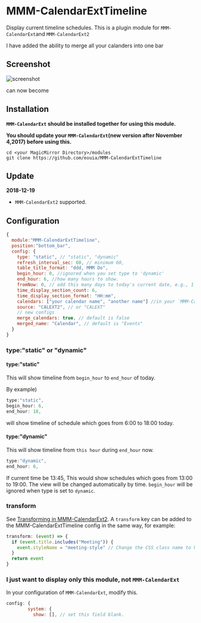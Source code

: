 # MMM-CalendarExtTimeline
Display current timeline schedules. This is a plugin module for `MMM-CalendarExt`and `MMM-CalendarExt2`

I have added the ability to merge all your calanders into one bar

## Screenshot ##
![screenshot](https://raw.githubusercontent.com/eouia/MMM-CalendarExtTimeline/master/timeline_static.jpg)

can now become

## Installation ##
**`MMM-CalendarExt` should be installed together for using this module.**

**You should update your `MMM-CalendarExt`(new version after November 4,2017) before using this.**

```shell
cd <your MagicMirror Directory>/modules
git clone https://github.com/eouia/MMM-CalendarExtTimeline
```

## Update ##
**2018-12-19**
- `MMM-CalendarExt2` supported.

## Configuration ##
```javascript
{
  module:"MMM-CalendarExtTimeline",
  position:"bottom_bar",
  config: {
    type: "static", // "static", "dynamic"
    refresh_interval_sec: 60, // minimum 60,
    table_title_format: "ddd, MMM Do",
    begin_hour: 0, //ignored when you set type to 'dynamic'
    end_hour: 6, //how many hours to show.
    fromNow: 0, // add this many days to today's current date, e.g., 1 is tomorrow, -1 is yesterday
    time_display_section_count: 6,
    time_display_section_format: "HH:mm",
    calendars: ["your calendar name", "another name"] //in your `MMM-CalendarExt` configuration
    source: "CALEXT2", // or "CALEXT"
    // new configs
    merge_calendars: true, // default is false
    merged_name: "Calendar", // default is "Events"
  }
}
```
### type:"static" or "dynamic"
#### type:"static"
This will show timeline from `begin_hour` to `end_hour` of today.

By example)
```javascript
type:"static",
begin_hour: 6,
end_hour: 18,
```
will show timeline of schedule which goes from 6:00 to 18:00 today.

#### type:"dynamic"
This will show timeline from `this hour` during `end_hour` now.
```javascript
type:"dynamic",
end_hour: 6,
```
If current time be 13:45, This would show schedules which goes from 13:00 to 19:00. The view will be changed automatically by time.
`begin_hour` will be ignored when type is set to `dynamic`.

### transform
See [Transforming in MMM-CalendarExt2](https://github.com/MMM-CalendarExt2/MMM-CalendarExt2/blob/master/docs/Filtering-and-Sorting.md#transforming). A `transform` key can be added to the MMM-CalendarExtTimeline config in the same way, for example:

```javascript
transform: (event) => {
  if (event.title.includes("Meeting")) {
    event.styleName = "meeting-style" // Change the CSS class name to highlight meetings
  }
  return event
}
```


### I just want to display only this module, not `MMM-CalendarExt` ###
In your configuration of `MMM-CalendarExt`, modify this.
```javascript
config: {
        system: {
          show: [], // set this field blank.
```

